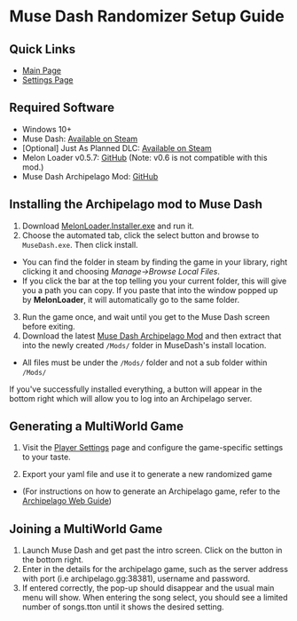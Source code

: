 # Muse Dash Randomizer Setup Guide

## Quick Links
- [Main Page](../../../../games/Muse%20Dash/info/en)
- [Settings Page](../../../../games/Muse%20Dash/player-settings)

## Required Software

- Windows 10+
- Muse Dash: [Available on Steam](https://store.steampowered.com/app/774171/Muse_Dash/)
- \[Optional\] Just As Planned DLC: [Available on Steam](https://store.steampowered.com/app/1055810/Muse_Dash__Just_as_planned/)
- Melon Loader v0.5.7: [GitHub](https://github.com/LavaGang/MelonLoader/releases/latest) (Note: v0.6 is not compatible with this mod.)
- Muse Dash Archipelago Mod: [GitHub](https://github.com/DeamonHunter/ArchipelagoMuseDash/releases/latest)

## Installing the Archipelago mod to Muse Dash

1. Download [MelonLoader.Installer.exe](https://github.com/LavaGang/MelonLoader/releases/latest) and run it.
2. Choose the automated tab, click the select button and browse to `MuseDash.exe`. Then click install.
  - You can find the folder in steam by finding the game in your library, right clicking it and choosing *Manage→Browse Local Files*.
  - If you click the bar at the top telling you your current folder, this will give you a path you can copy. If you paste that into the window popped up by **MelonLoader**, it will automatically go to the same folder.
3. Run the game once, and wait until you get to the Muse Dash screen before exiting.
4. Download the latest [Muse Dash Archipelago Mod](https://github.com/DeamonHunter/ArchipelagoMuseDash/releases/latest) and then extract that into the newly created `/Mods/` folder in MuseDash's install location.
  - All files must be under the `/Mods/` folder and not a sub folder within `/Mods/`

If you've successfully installed everything, a button will appear in the bottom right which will allow you to log into an Archipelago server.

## Generating a MultiWorld Game
1. Visit the [Player Settings](../../../../games/Muse%20Dash/player-settings) page and configure the game-specific settings to your taste.

2. Export your yaml file and use it to generate a new randomized game
  - (For instructions on how to generate an Archipelago game, refer to the [Archipelago Web Guide](../../../../tutorial/Archipelago/using_website/en))

## Joining a MultiWorld Game

1. Launch Muse Dash and get past the intro screen. Click on the button in the bottom right.
2. Enter in the details for the archipelago game, such as the server address with port (i.e archipelago.gg:38381), username and password.
3. If entered correctly, the pop-up should disappear and the usual main menu will show. When entering the song select, you should see a limited number of songs.tton until it shows the desired setting.
